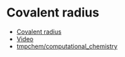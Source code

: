 # Covalent radius


* [Covalent radius](https://en.wikipedia.org/wiki/Covalent_radius)
* [Video](https://www.youtube.com/watch?v=b_X4-pTDsWA)
* [tmpchem/computational_chemistry](https://github.com/tmpchem/computational_chemistry)



